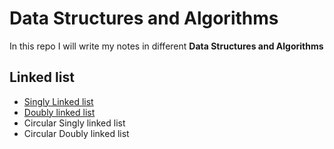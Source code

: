 # Data Structures and Algorithms

In this repo I will write my notes in different  **Data Structures and Algorithms**

## Linked list
- [Singly Linked list](https://github.com/mdawoud27/data_structures_and_algorithms/tree/main/singly_linked_lists)
- [Doubly linked list](https://github.com/mdawoud27/data_structures_and_algorithms/tree/main/doubly_linked_lists)
- Circular Singly linked list
- Circular Doubly linked list

